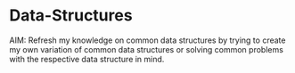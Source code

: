 # Data-Structures

AIM: Refresh my knowledge on common data structures by trying to create my own variation of common data structures or solving common problems with the respective data structure in mind.
